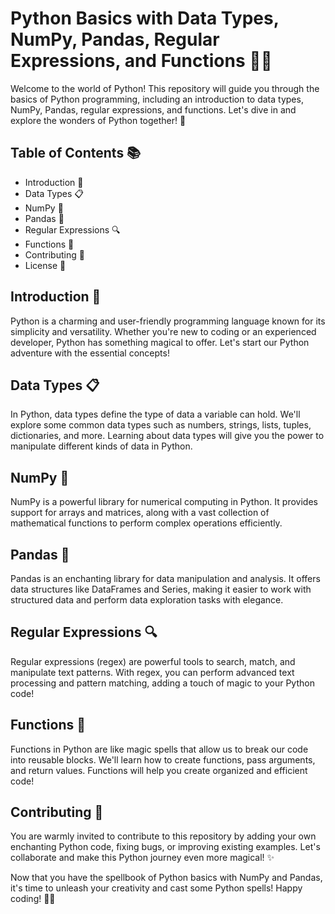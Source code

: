 # Python Basics with Data Types, NumPy, Pandas, Regular Expressions, and Functions 🐍🚀

Welcome to the world of Python! This repository will guide you through the basics of Python programming, including an introduction to data types, NumPy, Pandas, regular expressions, and functions. Let's dive in and explore the wonders of Python together! 🌟

## Table of Contents 📚

- Introduction 🌟
- Data Types 📋
- NumPy 🔢
- Pandas 🐼
- Regular Expressions 🔍
- Functions 📜
- Contributing 🚀
- License 📝

## Introduction 🌟

Python is a charming and user-friendly programming language known for its simplicity and versatility. Whether you're new to coding or an experienced developer, Python has something magical to offer. Let's start our Python adventure with the essential concepts!

## Data Types 📋

In Python, data types define the type of data a variable can hold. We'll explore some common data types such as numbers, strings, lists, tuples, dictionaries, and more. Learning about data types will give you the power to manipulate different kinds of data in Python.

## NumPy 🔢

NumPy is a powerful library for numerical computing in Python. It provides support for arrays and matrices, along with a vast collection of mathematical functions to perform complex operations efficiently.

## Pandas 🐼

Pandas is an enchanting library for data manipulation and analysis. It offers data structures like DataFrames and Series, making it easier to work with structured data and perform data exploration tasks with elegance.

## Regular Expressions 🔍

Regular expressions (regex) are powerful tools to search, match, and manipulate text patterns. With regex, you can perform advanced text processing and pattern matching, adding a touch of magic to your Python code!

## Functions 📜

Functions in Python are like magic spells that allow us to break our code into reusable blocks. We'll learn how to create functions, pass arguments, and return values. Functions will help you create organized and efficient code!

## Contributing 🚀

You are warmly invited to contribute to this repository by adding your own enchanting Python code, fixing bugs, or improving existing examples. Let's collaborate and make this Python journey even more magical! ✨

Now that you have the spellbook of Python basics with NumPy and Pandas, it's time to unleash your creativity and cast some Python spells! Happy coding! 🎩🔮
